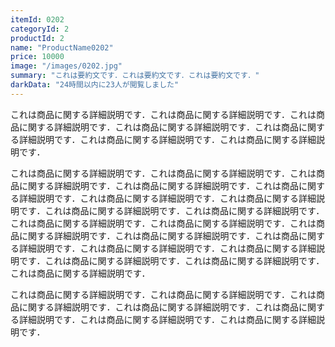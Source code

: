 ```yaml
---
itemId: 0202
categoryId: 2
productId: 2
name: "ProductName0202"
price: 10000
image: "/images/0202.jpg"
summary: "これは要約文です．これは要約文です．これは要約文です．" 
darkData: "24時間以内に23人が閲覧しました"
---
```


これは商品に関する詳細説明です．これは商品に関する詳細説明です．これは商品に関する詳細説明です．これは商品に関する詳細説明です．これは商品に関する詳細説明です．これは商品に関する詳細説明です．これは商品に関する詳細説明です．

これは商品に関する詳細説明です．これは商品に関する詳細説明です．これは商品に関する詳細説明です．これは商品に関する詳細説明です．これは商品に関する詳細説明です．これは商品に関する詳細説明です．これは商品に関する詳細説明です．これは商品に関する詳細説明です．これは商品に関する詳細説明です．これは商品に関する詳細説明です．これは商品に関する詳細説明です．これは商品に関する詳細説明です．これは商品に関する詳細説明です．これは商品に関する詳細説明です．これは商品に関する詳細説明です．これは商品に関する詳細説明です．これは商品に関する詳細説明です．これは商品に関する詳細説明です．これは商品に関する詳細説明です．

これは商品に関する詳細説明です．これは商品に関する詳細説明です．これは商品に関する詳細説明です．これは商品に関する詳細説明です．これは商品に関する詳細説明です．これは商品に関する詳細説明です．これは商品に関する詳細説明です．
